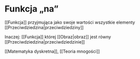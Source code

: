# Funkcja „na”
[[Funkcja]] przyjmująca jako swoje wartości wszystkie elementy [[Przeciwdziedzina|przeciwdziedziny]]

Inaczej: [[Funkcja]] której [[Obraz|obraz]] jest równy [[Przeciwdziedzina|przeciwdziedzinie]]

[[Matematyka dyskretna]], [[Teoria mnogości]]